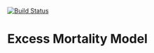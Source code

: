 [![Build Status](https://travis-ci.com/ihmeuw-msca/emmodel.svg?branch=main)](https://travis-ci.com/ihmeuw-msca/emmodel)

# Excess Mortality Model
